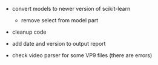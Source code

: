 * convert models to newer version of scikit-learn
    * remove select from model part
* cleanup code
* add date and version to output report

* check video parser for some VP9 files (there are errors)